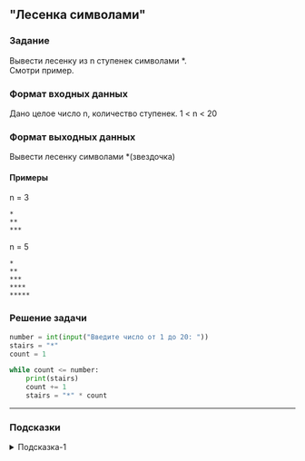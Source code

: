 ## "Лесенка символами"

### Задание

Вывести лесенку из n ступенек символами *. \
Смотри пример.

### Формат входных данных

Дано целое число n, количество ступенек. 1 < n < 20

### Формат выходных данных

Вывести лесенку символами *(звездочка)

#### Примеры

n = 3 
```
*
**
***
```
n = 5
```
*
**
***
****
*****
```

### Решение задачи

```python
number = int(input("Введите число от 1 до 20: "))
stairs = "*"
count = 1

while count <= number:
    print(stairs)
    count += 1
    stairs = "*" * count

```

---

### Подсказки

<details>
<summary>Подсказка-1</summary>
Если строку умножить на число n, то строка дублируется n-раз:

```python
s = "0"
s = s * 5 # s = "00000" 
```
</details>
